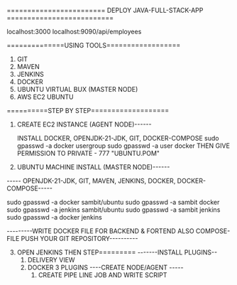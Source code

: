 ======================== DEPLOY JAVA-FULL-STACK-APP ==========================

localhost:3000
localhost:9090/api/employees

==============USING TOOLS==================
1. GIT
2. MAVEN
3. JENKINS
4. DOCKER
5. UBUNTU VIRTUAL BUX (MASTER NODE)
6. AWS EC2 UBUNTU


==========STEP BY STEP===================

1. CREATE EC2 INSTANCE (AGENT NODE)------

   INSTALL DOCKER, OPENJDK-21-JDK, GIT, DOCKER-COMPOSE
   sudo gpasswd -a docker usergroup
   sudo gpasswd -a user docker
   THEN GIVE PERMISSION TO PRIVATE - 777 "UBUNTU.POM"

2. UBUNTU MACHINE INSTALL (MASTER NODE)------
   
  ----- OPENJDK-21-JDK, GIT, MAVEN, JENKINS, DOCKER, DOCKER-COMPOSE-----

   sudo gpasswd -a docker sambit/ubuntu
  sudo gpasswd -a sambit docker
  sudo gpasswd -a jenkins sambit/ubuntu
  sudo gpasswd -a sambit jenkins
  sudo gpasswd -a docker jenkins
  
  ---------WRITE DOCKER FILE FOR BACKEND & FORTEND ALSO COMPOSE-FILE PUSH YOUR GIT REPOSITORY----------
     
3. OPEN JENKINS THEN STEP=========
    -------INSTALL PLUGINS--
     1. DELIVERY VIEW
     2. DOCKER 3 PLUGINS
    ----CREATE NODE/AGENT -----
        1. CREATE PIPE LINE JOB AND WRITE SCRIPT
  
   
